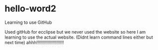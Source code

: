 # hello-word2
Learning to use GitHub


Used gitHub for ecclipse but we never used the website so here I am learning to use the actual website. (Didnt learn command lines either 
but next time) ahhh!!!!!!!!!!!!!!!!!!!!!!
